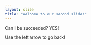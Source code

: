 ```yaml
---
layout: slide
title: "Welcome to our second slide!"
---
```

Can I be succeeded? YES!

Use the left arrow to go back!
